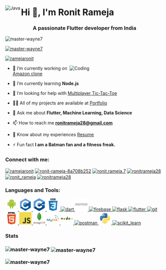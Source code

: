 <img align="left" alt="Java" width="50" style="padding-right:20x;padding-top:20px"  src="https://slackmojis.com/emojis/13005-batmanrunning/download"/><h1 align="Left">Hi 👋, I'm Ronit Rameja</h1>
<h3 align="center">A passionate Flutter developer from India</h3>

<p align="left"> <img src="https://komarev.com/ghpvc/?username=master-wayne7&label=Profile%20views&color=0e75b6&style=flat" alt="master-wayne7" /> </p>

<p align="left"> <a href="https://github.com/ryo-ma/github-profile-trophy"><img src="https://github-profile-trophy.vercel.app/?username=master-wayne7" alt="master-wayne7" /></a> </p>

<p align="left"> <a href="https://twitter.com/ramejaronit" target="blank"><img src="https://img.shields.io/twitter/follow/ramejaronit?logo=twitter&style=for-the-badge" alt="ramejaronit" /></a> </p>
<div>
  <img align="right" alt="Coding" width="300" src="https://media.giphy.com/media/v1.Y2lkPTc5MGI3NjExZDhldDhpY29lYjZ3eXJzYTlnM3E5ODdqbmRsZ2E3cjR4cTZramhxZCZlcD12MV9pbnRlcm5hbF9naWZfYnlfaWQmY3Q9Zw/qgQUggAC3Pfv687qPC/giphy.gif">

- 🔭 I’m currently working on [Amazon clone](https://github.com/master-wayne7/amazon_clone.git)

- 🌱 I’m currently learning **Node.js**

- 🤝 I’m looking for help with [Multiplayer Tic-Tac-Toe](https://github.com/master-wayne7/mp_tictactoe)

- 👨‍💻 All of my projects are available at [Portfolio](https://master-wayne7.github.io/portfolio/)

- 💬 Ask me about **Flutter, Machine Learning, Data Science**

- 📫 How to reach me **ronitrameja28@gmail.com**

- 📄 Know about my experiences [Resume](https://drive.google.com/file/d/1MxBQ4aJ-um1hzKgetFOuWxX99Gf-Z8tE/view?usp=sharing)

- ⚡ Fun fact **I am a Batman fan and a fitness freak.**
</div>
<h3 align="left">Connect with me:</h3>
<p align="left">
<a href="https://twitter.com/ramejaronit" target="blank"><img align="center" src="https://raw.githubusercontent.com/rahuldkjain/github-profile-readme-generator/master/src/images/icons/Social/twitter.svg" alt="ramejaronit" height="30" width="40" /></a>
<a href="https://linkedin.com/in/ronit-rameja-8a708b252" target="blank"><img align="center" src="https://raw.githubusercontent.com/rahuldkjain/github-profile-readme-generator/master/src/images/icons/Social/linked-in-alt.svg" alt="ronit-rameja-8a708b252" height="30" width="40" /></a>
<a href="https://fb.com/ronit.rameja.7" target="blank"><img align="center" src="https://raw.githubusercontent.com/rahuldkjain/github-profile-readme-generator/master/src/images/icons/Social/facebook.svg" alt="ronit.rameja.7" height="30" width="40" /></a>
<a href="https://www.hackerrank.com/ronitrameja28" target="blank"><img align="center" src="https://raw.githubusercontent.com/rahuldkjain/github-profile-readme-generator/master/src/images/icons/Social/hackerrank.svg" alt="ronitrameja28" height="30" width="40" /></a>
<a href="https://www.leetcode.com/ronit_rameja" target="blank"><img align="center" src="https://raw.githubusercontent.com/rahuldkjain/github-profile-readme-generator/master/src/images/icons/Social/leet-code.svg" alt="ronit_rameja" height="30" width="40" /></a>
<a href="https://auth.geeksforgeeks.org/user/ronitrameja28" target="blank"><img align="center" src="https://raw.githubusercontent.com/rahuldkjain/github-profile-readme-generator/master/src/images/icons/Social/geeks-for-geeks.svg" alt="ronitrameja28" height="30" width="40" /></a>
</p>

<h3 align="left">Languages and Tools:</h3>
<p align="left"> <a href="https://developer.android.com" target="_blank" rel="noreferrer"> <img src="https://raw.githubusercontent.com/devicons/devicon/master/icons/android/android-original-wordmark.svg" alt="android" width="40" height="40"/> </a> <a href="https://www.cprogramming.com/" target="_blank" rel="noreferrer"> <img src="https://raw.githubusercontent.com/devicons/devicon/master/icons/c/c-original.svg" alt="c" width="40" height="40"/> </a> <a href="https://www.w3schools.com/cpp/" target="_blank" rel="noreferrer"> <img src="https://raw.githubusercontent.com/devicons/devicon/master/icons/cplusplus/cplusplus-original.svg" alt="cplusplus" width="40" height="40"/> </a> <a href="https://www.w3schools.com/css/" target="_blank" rel="noreferrer"> <img src="https://raw.githubusercontent.com/devicons/devicon/master/icons/css3/css3-original-wordmark.svg" alt="css3" width="40" height="40"/> </a> <a href="https://dart.dev" target="_blank" rel="noreferrer"> <img src="https://www.vectorlogo.zone/logos/dartlang/dartlang-icon.svg" alt="dart" width="40" height="40"/> </a> <a href="https://expressjs.com" target="_blank" rel="noreferrer"> <img src="https://raw.githubusercontent.com/devicons/devicon/master/icons/express/express-original-wordmark.svg" alt="express" width="40" height="40"/> </a> <a href="https://firebase.google.com/" target="_blank" rel="noreferrer"> <img src="https://www.vectorlogo.zone/logos/firebase/firebase-icon.svg" alt="firebase" width="40" height="40"/> </a> <a href="https://flask.palletsprojects.com/" target="_blank" rel="noreferrer"> <img src="https://www.vectorlogo.zone/logos/pocoo_flask/pocoo_flask-icon.svg" alt="flask" width="40" height="40"/> </a> <a href="https://flutter.dev" target="_blank" rel="noreferrer"> <img src="https://www.vectorlogo.zone/logos/flutterio/flutterio-icon.svg" alt="flutter" width="40" height="40"/> </a> <a href="https://git-scm.com/" target="_blank" rel="noreferrer"> <img src="https://www.vectorlogo.zone/logos/git-scm/git-scm-icon.svg" alt="git" width="40" height="40"/> </a> <a href="https://www.w3.org/html/" target="_blank" rel="noreferrer"> <img src="https://raw.githubusercontent.com/devicons/devicon/master/icons/html5/html5-original-wordmark.svg" alt="html5" width="40" height="40"/> </a> <a href="https://developer.mozilla.org/en-US/docs/Web/JavaScript" target="_blank" rel="noreferrer"> <img src="https://raw.githubusercontent.com/devicons/devicon/master/icons/javascript/javascript-original.svg" alt="javascript" width="40" height="40"/> </a> <a href="https://www.mongodb.com/" target="_blank" rel="noreferrer"> <img src="https://raw.githubusercontent.com/devicons/devicon/master/icons/mongodb/mongodb-original-wordmark.svg" alt="mongodb" width="40" height="40"/> </a> <a href="https://www.mysql.com/" target="_blank" rel="noreferrer"> <img src="https://raw.githubusercontent.com/devicons/devicon/master/icons/mysql/mysql-original-wordmark.svg" alt="mysql" width="40" height="40"/> </a> <a href="https://nodejs.org" target="_blank" rel="noreferrer"> <img src="https://raw.githubusercontent.com/devicons/devicon/master/icons/nodejs/nodejs-original-wordmark.svg" alt="nodejs" width="40" height="40"/> </a> <a href="https://postman.com" target="_blank" rel="noreferrer"> <img src="https://www.vectorlogo.zone/logos/getpostman/getpostman-icon.svg" alt="postman" width="40" height="40"/> </a> <a href="https://www.python.org" target="_blank" rel="noreferrer"> <img src="https://raw.githubusercontent.com/devicons/devicon/master/icons/python/python-original.svg" alt="python" width="40" height="40"/> </a> <a href="https://scikit-learn.org/" target="_blank" rel="noreferrer"> <img src="https://upload.wikimedia.org/wikipedia/commons/0/05/Scikit_learn_logo_small.svg" alt="scikit_learn" width="40" height="40"/> </a> </p>

<h3>Stats<h3>
<p><img align="left" src="https://github-readme-stats.vercel.app/api/top-langs?username=master-wayne7&show_icons=true&locale=en&layout=compact&theme=tokyonight" alt="master-wayne7" /></p>

<p>&nbsp;<img align="center" src="https://github-readme-stats.vercel.app/api?username=master-wayne7&show_icons=true&locale=en&theme=tokyonight" alt="master-wayne7" /></p>

<p><img align="center" src="https://github-readme-streak-stats.herokuapp.com/?user=master-wayne7&&theme=tokyonight" alt="master-wayne7" /></p>
